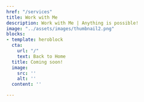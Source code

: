 ```yaml
---
href: "/services"
title: Work with Me
description: Work with Me | Anything is possible!
image: "../assets/images/thumbnail2.png"
blocks:
- template: heroblock
  cta:
    url: "/"
    text: Back to Home
  title: Coming soon!
  image:
    src: ''
    alt: ''
  content: ''

---
```

